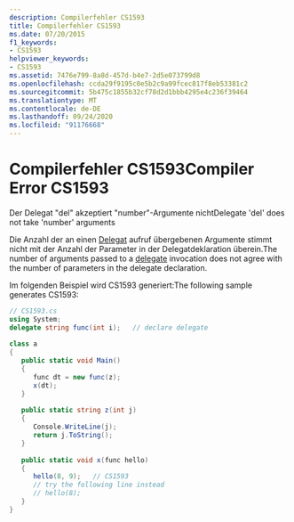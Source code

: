 ```yaml
---
description: Compilerfehler CS1593
title: Compilerfehler CS1593
ms.date: 07/20/2015
f1_keywords:
- CS1593
helpviewer_keywords:
- CS1593
ms.assetid: 7476e799-8a8d-457d-b4e7-2d5e073799d8
ms.openlocfilehash: ccda29f9195c0e5b2c9a99fcec817f8eb53381c2
ms.sourcegitcommit: 5b475c1855b32cf78d2d1bbb4295e4c236f39464
ms.translationtype: MT
ms.contentlocale: de-DE
ms.lasthandoff: 09/24/2020
ms.locfileid: "91176668"
---
```

# <a name="compiler-error-cs1593"></a><span data-ttu-id="dba4e-103">Compilerfehler CS1593</span><span class="sxs-lookup"><span data-stu-id="dba4e-103">Compiler Error CS1593</span></span>

<span data-ttu-id="dba4e-104">Der Delegat "del" akzeptiert "number"-Argumente nicht</span><span class="sxs-lookup"><span data-stu-id="dba4e-104">Delegate 'del' does not take 'number' arguments</span></span>  
  
 <span data-ttu-id="dba4e-105">Die Anzahl der an einen [Delegat](../language-reference/builtin-types/reference-types.md) aufruf übergebenen Argumente stimmt nicht mit der Anzahl der Parameter in der Delegatdeklaration überein.</span><span class="sxs-lookup"><span data-stu-id="dba4e-105">The number of arguments passed to a [delegate](../language-reference/builtin-types/reference-types.md) invocation does not agree with the number of parameters in the delegate declaration.</span></span>  
  
 <span data-ttu-id="dba4e-106">Im folgenden Beispiel wird CS1593 generiert:</span><span class="sxs-lookup"><span data-stu-id="dba4e-106">The following sample generates CS1593:</span></span>  
  
```csharp  
// CS1593.cs  
using System;  
delegate string func(int i);   // declare delegate  
  
class a  
{  
   public static void Main()  
   {  
      func dt = new func(z);  
      x(dt);  
   }  
  
   public static string z(int j)  
   {  
      Console.WriteLine(j);  
      return j.ToString();  
   }  
  
   public static void x(func hello)  
   {  
      hello(8, 9);   // CS1593  
      // try the following line instead  
      // hello(8);  
   }  
}  
```

